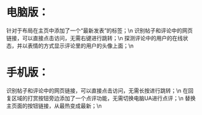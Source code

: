 # 电脑版：

针对于布局在主页中添加了一个“最新发表”的标签；\n
识别帖子和评论中的网页链接，可以直接点击访问，无需右键进行跳转；\n
探测评论中的用户的在线状态，并以表情的方式显示评论里的用户的头像上面；\n

# 手机版：

识别帖子和评论中的网页链接，可以直接点击访问，无需长按进行跳转；\n
在回复区域的打赏按钮旁边添加了一个点评功能，无需切换电脑UA进行点评；\n
替换主页面的按钮链接，从最热变成最新；\n
